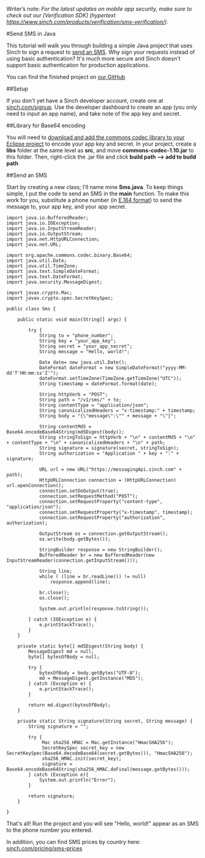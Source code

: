 Writer’s note: *For the latest updates on mobile app security, make sure to check out our [Verification SDK] (hypertext https://www.sinch.com/products/verification/sms-verification/).*

#Send SMS in Java

This tutorial will walk you through building a simple Java project that uses Sinch to sign a request to [send an SMS](https://www.sinch.com/products/sms-api/). Why sign your requests instead of using basic authentication? It's much more secure and Sinch doesn't support basic authentication for production applications. 

You can find the finished project on [our GitHub](http://www.github.com/sinch/java-sign-requests)

##Setup

If you don't yet have a Sinch developer account, create one at [sinch.com/signup](https://www.sinch.com/dashboard/#/signup). Use the developer dashboard to create an app (you only need to input an app name), and take note of the app key and secret. 

##Library for Base64 encoding

You will need to [download and add the commons codec library to your Eclipse project](http://commons.apache.org/proper/commons-codec/download_codec.cgi) to encode your app key and secret. In your project, create a **libs** folder at the same level as **src**, and move **commons-codec-1.10.jar** to this folder. Then, right-click the .jar file and click **build path --> add to build path**

##Send an SMS

Start by creating a new class; I'll name mine **Sms.java**. To keep things simple, I put the code to send an SMS in the **main** function. To make this work for you, substitute a phone number (in [E.164 format](http://en.wikipedia.org/wiki/E.164)) to send the message to, your app key, and your app secret. 

	import java.io.BufferedReader;
	import java.io.IOException;
	import java.io.InputStreamReader;
	import java.io.OutputStream;
	import java.net.HttpURLConnection;
	import java.net.URL;
	
	import org.apache.commons.codec.binary.Base64;
	import java.util.Date;
	import java.util.TimeZone;
	import java.text.SimpleDateFormat;
	import java.text.DateFormat;
	import java.security.MessageDigest;
	
	import javax.crypto.Mac;
	import javax.crypto.spec.SecretKeySpec;
	
	public class Sms {
		
		public static void main(String[] args) {
			
			try {
				String to = "phone_number";
				String key = "your_app_key";
				String secret = "your_app_secret";
				String message = "Hello, world!";
				
				Date date= new java.util.Date();
				DateFormat dateFormat = new SimpleDateFormat("yyyy-MM-dd'T'HH:mm:ss'Z'");
				dateFormat.setTimeZone(TimeZone.getTimeZone("UTC"));
				String timestamp = dateFormat.format(date);
				
				String httpVerb = "POST";
				String path = "/v1/sms/" + to;
				String contentType = "application/json";
				String canonicalizedHeaders = "x-timestamp:" + timestamp;			
				String body = "{\"message\":\"" + message + "\"}";
				
				String contentMd5 = Base64.encodeBase64String(md5Digest(body));
				String stringToSign = httpVerb + "\n" + contentMd5 + "\n" + contentType + "\n" + canonicalizedHeaders + "\n" + path;
				String signature = signature(secret, stringToSign);
				String authorization = "Application " + key + ":" + signature;
				
	            URL url = new URL("https://messagingApi.sinch.com" + path);
	            HttpURLConnection connection = (HttpURLConnection) url.openConnection();
	            connection.setDoOutput(true);
	            connection.setRequestMethod("POST");
	            connection.setRequestProperty("content-type", "application/json");
	            connection.setRequestProperty("x-timestamp", timestamp);
	            connection.setRequestProperty("authorization", authorization);
	            
	            OutputStream os = connection.getOutputStream();
	            os.write(body.getBytes());
	            
	            StringBuilder response = new StringBuilder();
	            BufferedReader br = new BufferedReader(new InputStreamReader(connection.getInputStream()));
	            
	            String line;
	            while ( (line = br.readLine()) != null)
	                response.append(line);
	            
	            br.close();
	            os.close();
	            
	            System.out.println(response.toString());
	
	        } catch (IOException e) {
	            e.printStackTrace();
	        }		
		}
		
		private static byte[] md5Digest(String body) {
			MessageDigest md = null;		
			byte[] bytesOfBody = null;
			
			try {
				bytesOfBody = body.getBytes("UTF-8");
				md = MessageDigest.getInstance("MD5");
			} catch (Exception e) {
				e.printStackTrace();
			}
	
			return md.digest(bytesOfBody);
		}
		
		private static String signature(String secret, String message) {		
			String signature = "";
			
			try {			
			     Mac sha256_HMAC = Mac.getInstance("HmacSHA256");
			     SecretKeySpec secret_key = new SecretKeySpec(Base64.decodeBase64(secret.getBytes()), "HmacSHA256");
			     sha256_HMAC.init(secret_key);
			     signature = Base64.encodeBase64String(sha256_HMAC.doFinal(message.getBytes()));
			} catch (Exception e){
				System.out.println("Error");
			}
			
			return signature;
		}
	
	}
	
	
That's all! Run the project and you will see "Hello, world!" appear as an SMS to the phone number you entered. 

In addition, you can find SMS prices by country here: [sinch.com/pricing/sms-prices](https://www.sinch.com/pricing/sms-prices/)

